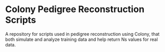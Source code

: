 # Colony Pedigree Reconstruction Scripts

A repository for scripts used in pedigree reconstruction using Colony, that both simulate and analyze training data and help return Ns values for real data.
